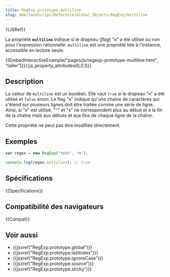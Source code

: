 ```yaml
---
title: RegExp.prototype.multiline
slug: Web/JavaScript/Reference/Global_Objects/RegExp/multiline
---
```


{{JSRef}}

La propriété **`multiline`** indique si le drapeau (_flag_) "`m`" a été utilisé ou non pour l'expression rationnelle. `multiline` est une propriété liée à l'instance, accessible en lecture seule.

{{EmbedInteractiveExample("pages/js/regexp-prototype-multiline.html", "taller")}}{{js_property_attributes(0,0,1)}}

## Description

La valeur de `multiline` est un booléen. Elle vaut `true` si le drapeau "`m`" a été utilisé et `false` sinon. Le flag "`m`" indique qu'une chaine de caractères qui s'étend sur plusieurs lignes doit être traitée comme une série de ligne. Ainsi, si "`m`" est utilisé, "`^`" et "`$`" ne correspondent plus au début et à la fin de la chaîne mais aux débuts et aux fins de chaque ligne de la chaîne.

Cette propriété ne peut pas être modifiée directement.

## Exemples

```js
var regex = new RegExp("toto", "m");

console.log(regex.multiline); // true
```

## Spécifications

{{Specifications}}

## Compatibilité des navigateurs

{{Compat}}

## Voir aussi

- {{jsxref("RegExp.prototype.global")}}
- {{jsxref("RegExp.prototype.lastIndex")}}
- {{jsxref("RegExp.prototype.ignoreCase")}}
- {{jsxref("RegExp.prototype.source")}}
- {{jsxref("RegExp.prototype.sticky")}}
